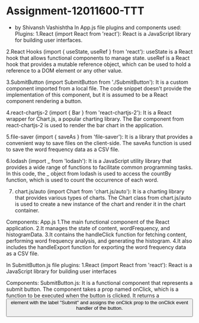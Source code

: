 # Assignment-12011600-TTT 
- by Shivansh Vashishtha
In App.js file plugins and components used:
Plugins:
1.React (import React from 'react'):
React is a JavaScript library for building user interfaces.

2.React Hooks (import { useState, useRef } from 'react'):
useState is a React hook that allows functional components to manage state.
useRef is a React hook that provides a mutable reference object, which can be used to hold a reference to a DOM element or any other value.

3.SubmitButton (import SubmitButton from './SubmitButton'):
It is a custom component imported from a local file.
The code snippet doesn't provide the implementation of this component, but it is assumed to be a React component rendering a button.

4.react-chartjs-2 (import { Bar } from 'react-chartjs-2'):
It is a React wrapper for Chart.js, a popular charting library.
The Bar component from react-chartjs-2 is used to render the bar chart in the application.

5.file-saver (import { saveAs } from 'file-saver'):
It is a library that provides a convenient way to save files on the client-side.
The saveAs function is used to save the word frequency data as a CSV file.

6.lodash (import _ from 'lodash'):
It is a JavaScript utility library that provides a wide range of functions to facilitate common programming tasks.
In this code, the _ object from lodash is used to access the countBy function, which is used to count the occurrence of each word.

7. chart.js/auto (import Chart from 'chart.js/auto'):
It is a charting library that provides various types of charts.
The Chart class from chart.js/auto is used to create a new instance of the chart and render it in the chart container.


Components: App.js
1.The main functional component of the React application.
2.It manages the state of content, wordFrequency, and histogramData.
3.It contains the handleClick function for fetching content, performing word frequency analysis, and generating the histogram.
4.It also includes the handleExport function for exporting the word frequency data as a CSV file.

In SubmitButton.js file
plugins:
1.React (import React from 'react'):
React is a JavaScript library for building user interfaces

Components:
SubmitButton.js:
It is a functional component that represents a submit button.
The component takes a prop named onClick, which is a function to be executed when the button is clicked.
It returns a <button> element with the label "Submit" and assigns the onClick prop to the onClick event handler of the button.
